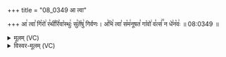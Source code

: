 +++
title = "08_0349 आ त्वा"

+++
आ꣢ त्वा꣣ गि꣡रो꣢ र꣣थी꣡रि꣣वा꣡स्थुः꣢ सु꣣ते꣡षु꣢ गिर्वणः। अ꣣भि꣢ त्वा꣣ स꣡म꣢नूषत꣣ गा꣡वो꣢ व꣣त्सं꣢꣫ न धे꣣न꣡वः꣢ ॥ 08:0349 ॥

<details><summary>मूलम् (VC)</summary>

आ꣢ त्वा꣣ गि꣡रो꣢ र꣣थी꣢रि꣣वा꣡स्थुः꣢ सु꣣ते꣡षु꣢ गिर्वणः । अ꣣भि꣢ त्वा꣣ स꣡म꣢नूषत꣣ गा꣡वो꣢ व꣣त्सं꣢꣫ न धे꣣न꣡वः꣢ ॥३४९॥
</details>

<details><summary>विस्वर-मूलम् (VC)</summary>

आ त्वा गिरो रथीरिवास्थुः सुतेषु गिर्वणः । अभि त्वा समनूषत गावो वत्सं न धेनवः ॥३४९॥
</details>